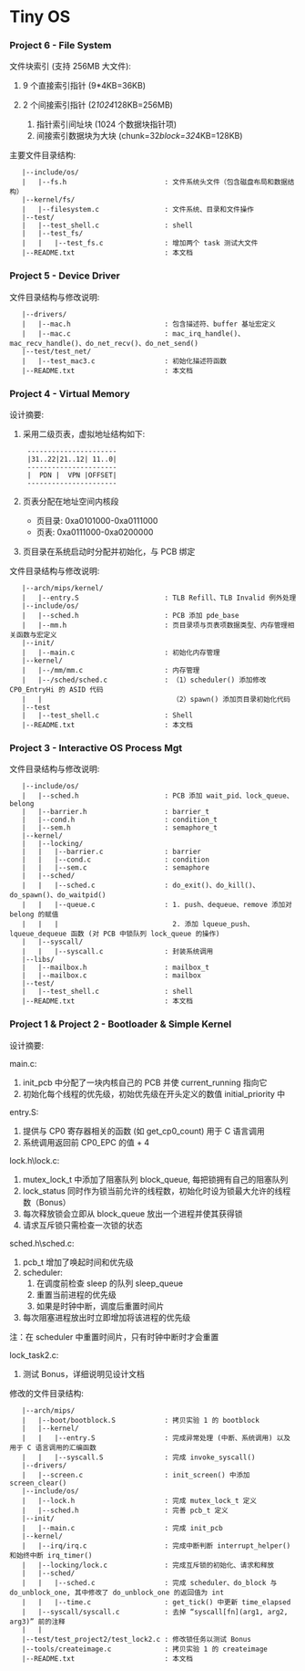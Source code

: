 # Tiny OS

### Project 6 - File System

文件块索引 (支持 256MB 大文件):

1. 9 个直接索引指针 (9*4KB=36KB)
2. 2 个间接索引指针 (2*1024*128KB=256MB)

    1. 指针索引间址块 (1024 个数据块指针项)
    2. 间接索引数据块为大块 (chunk=32*block=32*4KB=128KB)

主要文件目录结构:

```
   |--include/os/
   |   |--fs.h                        : 文件系统头文件（包含磁盘布局和数据结构）
   |--kernel/fs/
   |   |--filesystem.c                : 文件系统、目录和文件操作
   |--test/
   |   |--test_shell.c                : shell
   |   |--test_fs/
   |   |   |--test_fs.c               : 增加两个 task 测试大文件
   |--README.txt                      : 本文档
```

### Project 5 - Device Driver

文件目录结构与修改说明:

```
   |--drivers/
   |   |--mac.h                       : 包含描述符、buffer 基址宏定义
   |   |--mac.c                       : mac_irq_handle()、mac_recv_handle()、do_net_recv()、do_net_send()
   |--test/test_net/
   |   |--test_mac3.c                 : 初始化描述符函数
   |--README.txt                      : 本文档
```

### Project 4 - Virtual Memory

设计摘要:

1. 采用二级页表，虚拟地址结构如下:
    ```
     ----------------------
     |31..22|21..12| 11..0|
     ----------------------
     |  PDN |  VPN |OFFSET|
     ----------------------
    ```
2. 页表分配在地址空间内核段
    - 页目录: 0xa0101000-0xa0111000
    - 页表: 0xa0111000-0xa0200000

3. 页目录在系统启动时分配并初始化，与 PCB 绑定


文件目录结构与修改说明:
```
   |--arch/mips/kernel/
   |   |--entry.S                     : TLB Refill、TLB Invalid 例外处理
   |--include/os/
   |   |--sched.h                     : PCB 添加 pde_base
   |   |--mm.h                        : 页目录项与页表项数据类型、内存管理相关函数与宏定义
   |--init/
   |   |--main.c                      : 初始化内存管理
   |--kernel/
   |   |--/mm/mm.c                    : 内存管理
   |   |--/sched/sched.c              : （1）scheduler() 添加修改 CP0_EntryHi 的 ASID 代码
   |   |                                （2）spawn() 添加页目录初始化代码
   |--test
   |   |--test_shell.c                : Shell
   |--README.txt                      : 本文档
```

### Project 3 - Interactive OS Process Mgt

文件目录结构与修改说明:
```
   |--include/os/
   |   |--sched.h                     : PCB 添加 wait_pid、lock_queue、belong
   |   |--barrier.h                   : barrier_t
   |   |--cond.h                      : condition_t
   |   |--sem.h                       : semaphore_t
   |--kernel/
   |   |--locking/
   |   |   |--barrier.c               : barrier
   |   |   |--cond.c                  : condition
   |   |   |--sem.c                   : semaphore
   |   |--sched/
   |   |   |--sched.c                 : do_exit()、do_kill()、do_spawn()、do_waitpid()
   |   |   |--queue.c                 : 1. push、dequeue、remove 添加对 belong 的赋值
   |   |   |                            2. 添加 lqueue_push、lqueue_dequeue 函数 (对 PCB 中锁队列 lock_queue 的操作)
   |   |--syscall/
   |   |   |--syscall.c               : 封装系统调用
   |--libs/
   |   |--mailbox.h                   : mailbox_t
   |   |--mailbox.c                   : mailbox
   |--test/
   |   |--test_shell.c                : shell
   |--README.txt                      : 本文档
```

### Project 1 & Project 2 - Bootloader & Simple Kernel

设计摘要:

main.c:
1. init_pcb 中分配了一块内核自己的 PCB 并使 current_running 指向它
2. 初始化每个线程的优先级，初始优先级在开头定义的数值 initial_priority 中

entry.S:
1. 提供与 CP0 寄存器相关的函数 (如 get_cp0_count) 用于 C 语言调用
2. 系统调用返回前 CP0_EPC 的值 + 4

lock.h\lock.c:
1. mutex_lock_t 中添加了阻塞队列 block_queue, 每把锁拥有自己的阻塞队列
2. lock_status 同时作为锁当前允许的线程数，初始化时设为锁最大允许的线程数（Bonus）
3. 每次释放锁会立即从 block_queue 放出一个进程并使其获得锁
4. 请求互斥锁只需检查一次锁的状态

sched.h\sched.c:
1. pcb_t 增加了唤起时间和优先级
2. scheduler:
	1. 在调度前检查 sleep 的队列 sleep_queue
	2. 重置当前进程的优先级
	3. 如果是时钟中断，调度后重置时间片
3. 每次阻塞进程放出时立即增加将该进程的优先级

注：在 scheduler 中重置时间片，只有时钟中断时才会重置

lock_task2.c:
1. 测试 Bonus，详细说明见设计文档


修改的文件目录结构:
```
   |--arch/mips/
   |   |--boot/bootblock.S            : 拷贝实验 1 的 bootblock
   |   |--kernel/
   |   |   |--entry.S                 : 完成异常处理 (中断、系统调用) 以及用于 C 语言调用的汇编函数
   |   |   |--syscall.S               : 完成 invoke_syscall()
   |--drivers/
   |   |--screen.c                    : init_screen() 中添加 screen_clear()
   |--include/os/
   |   |--lock.h                      : 完成 mutex_lock_t 定义
   |   |--sched.h                     : 完善 pcb_t 定义
   |--init/
   |   |--main.c                      : 完成 init_pcb
   |--kernel/
   |   |--irq/irq.c                   : 完成中断判断 interrupt_helper() 和始终中断 irq_timer()
   |   |--locking/lock.c              : 完成互斥锁的初始化、请求和释放
   |   |--sched/
   |   |   |--sched.c                 : 完成 scheduler、do_block 与 do_unblock_one, 其中修改了 do_unblock_one 的返回值为 int
   |   |   |--time.c                  : get_tick() 中更新 time_elapsed
   |   |--syscall/syscall.c           : 去掉 “syscall[fn](arg1, arg2, arg3)” 前的注释
   |   |
   |--test/test_project2/test_lock2.c : 修改锁任务以测试 Bonus
   |--tools/createimage.c             : 拷贝实验 1 的 createimage
   |--README.txt                      : 本文档
```
